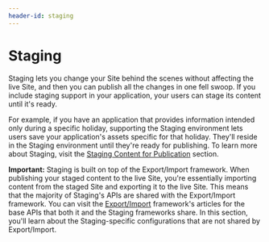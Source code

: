 ```yaml
---
header-id: staging
---
```


# Staging

Staging lets you change your Site behind the scenes without affecting the live
Site, and then you can publish all the changes in one fell swoop. If you include
staging support in your application, your users can stage its content until it's
ready.

For example, if you have an application that provides information intended only
during a specific holiday, supporting the Staging environment lets users save
your application's assets specific for that holiday. They'll reside
in the Staging environment until they're ready for publishing. To learn more
about Staging, visit the
[Staging Content for Publication](/discover/portal/-/knowledge_base/7-2/staging-content-for-publication)
section.

**Important:** Staging is built on top of the Export/Import framework. When
publishing your staged content to the live Site, you're essentially importing
content from the staged Site and exporting it to the live Site. This means that
the majority of Staging's APIs are shared with the Export/Import framework. You
can visit the
[Export/Import](/developer/frameworks/-/knowledge_base/7-2/export-import)
framework's articles for the base APIs that both it and the Staging frameworks
share. In this section, you'll learn about the Staging-specific configurations
that are not shared by Export/Import.
